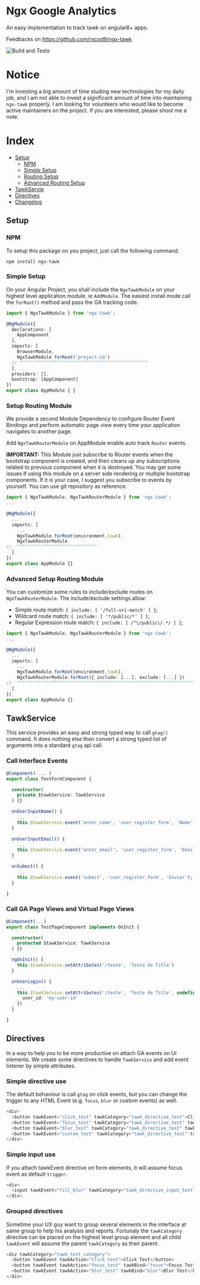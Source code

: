 # Ngx Google Analytics

An easy implementation to track tawk on angular8+ apps.

Feedbacks on https://github.com/rxcod9/ngx-tawk

![Build and Tests](https://github.com/rxcod9/ngx-tawk/workflows/Build%20and%20Tests/badge.svg)

# Notice

I'm investing a big amount of time studing new technologies for my daily job, and I am not able to invest a significant amount of time into maintaining `ngx-tawk` properly. I am looking for volunteers who would like to become active maintainers on the project. If you are interested, please shoot me a note.

# Index

* [Setup](#setup)
  * [NPM](#npm)
  * [Simple Setup](#simple-setup)
  * [Routing Setup](#setup-routing-module)
  * [Advanced Routing Setup](#advanced-setup-routing-module)
* [TawkServie](#tawkservice)
* [Directives](#directives)
* [Changelog](CHANGELOG.md)

## Setup

### NPM

To setup this package on you project, just call the following command.

```
npm install ngx-tawk
```

### Simple Setup

On your Angular Project, you shall include the `NgxTawkModule` on your highest level application module. ie `AddModule`. The easiest install mode call the `forRoot()` method and pass the GA tracking code.

```ts
import { NgxTawkModule } from 'ngx-tawk';

@NgModule({
  declarations: [
    AppComponent
  ],
  imports: [
    BrowserModule,
    NgxTawkModule.forRoot('project-id')
  // ^^^^^^^^^^^^^^^^^^^^^^^^^^^^^^^^^^^^^^^^^^^^^^^^
  ],
  providers: [],
  bootstrap: [AppComponent]
})
export class AppModule { }
```

### Setup Routing Module

We provide a second Module Dependency to configure Router Event Bindings and perform automatic page view every time your application navigates to another page.

Add ```NgxTawkRouterModule``` on AppModule enable auto track `Router` events.

**IMPORTANT:** This Module just subscribe to Router events when the bootstrap component is created, and then cleans up any subscriptions related to previous component when it is destroyed. You may get some issues if using this module on a server side rendering or multiple bootstrap components. If it is your case, I suggest you subscribe to events by yourself. You can use git repository as reference.

```ts
import { NgxTawkModule, NgxTawkRouterModule } from 'ngx-tawk';
...

@NgModule({
  ...
  imports: [
    ...
    NgxTawkModule.forRoot(environment.tawk),
    NgxTawkRouterModule
//  ^^^^^^^^^^^^^^^^^^^^^^^^^^^^^^
  ]
})
export class AppModule {}
```

### Advanced Setup Routing Module

You can customize some rules to include/exclude routes on `NgxTawkRouterModule`. The include/exclude settings allow:
* Simple route match: `{ include: [ '/full-uri-match' ] }`;
* Wildcard route match: `{ include: [ '*/public/*' ] }`;
* Regular Expression route match: `{ include: [ /^\/public\/.*/ ] }`;

```ts
import { NgxTawkModule, NgxTawkRouterModule } from 'ngx-tawk';
...

@NgModule({
  ...
  imports: [
    ...
    NgxTawkModule.forRoot(environment.tawk),
    NgxTawkRouterModule.forRoot({ include: [...], exclude: [...] })
//  ^^^^^^^^^^^^^^^^^^^^^^^^^^^^^^^^^^^^^^^^^^^^^^^^^^^^^^^^^^^^^^^^^^^^^^^^^^
  ]
})
export class AppModule {}
```


## TawkService

This service provides an easy and strong typed way to call `gtag()` command. It does nothing else then convert a strong typed list of arguments into a standard `gtag` api call.

### Call Interface Events

```ts
@Component( ... )
export class TestFormComponent {

  constructor(
    private $tawkService: TawkService
  ) {}

  onUserInputName() {
    ...
    this.$tawkService.event('enter_name', 'user_register_form', 'Name');
  }

  onUserInputEmail() {
    ...
    this.$tawkService.event('enter_email', 'user_register_form', 'Email');
  }

  onSubmit() {
    ...
    this.$tawkService.event('submit', 'user_register_form', 'Enviar');
  }

}
```

### Call GA Page Views and Virtual Page Views

```ts
@Component(...)
export class TestPageComponent implements OnInit {

  constructor(
    protected $tawkService: TawkService
  ) {}

  ngOnInit() {
    this.$tawkService.setAttributes('/teste', 'Teste de Title')
  }

  onUserLogin() {
    ...
    this.$tawkService.setAttributes('/teste', 'Teste de Title', undefined, {
      user_id: 'my-user-id'
    })
  }

}
```

## Directives

In a way to help you to be more productive on attach GA events on UI elements. We create some directives to handle `TawkService` and add event listener by simple attributes.

### Simple directive use

The default behaviour is call `gtag` on click events, but you can change the trigger to any HTML Event (e.g. `focus`, `blur` or custom events) as well.

```js
<div>
  <button tawkEvent="click_test" tawkCategory="tawk_directive_test">Click Test</button>
  <button tawkEvent="focus_test" tawkCategory="tawk_directive_test" tawkBind="focus">Focus Test</button>
  <button tawkEvent="blur_test" tawkCategory="tawk_directive_test" tawkBind="blur">Blur Test</button>
  <button tawkEvent="custom_test" tawkCategory="tawk_directive_test" tawkBind="customEvent">Custom Event Test</button>
</div>
```

### Simple input use

If you attach tawkEvent directive on form elements, it will assume focus event as default `trigger`.

```js
<div>
  <input tawkEvent="fill_blur" tawkCategory="tawk_directive_input_test" placeholder="Auto Blur Test">
</div>
```

### Grouped directives

Sometime your UX guy want to group several elements in the interface at same group to help his analysis and reports. Fortunaly the `tawkCategory` directive can be placed on the highest level group element and all child `tawkEvent` will assume the parent `tawkCategory` as their parent.

```js
<div tawkCategory="tawk_test_category">
  <button tawkEvent tawkAction="click_test">Click Test</button>
  <button tawkEvent tawkAction="focus_test" tawkBind="focus">Focus Test</button>
  <button tawkEvent tawkAction="blur_test" tawkBind="blur">Blur Test</button>
</div>
```

